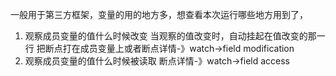 一般用于第三方框架，变量的用的地方多，想查看本次运行哪些地方用到了，

1. 观察成员变量的值什么时候改变
   当观察的值改变时，自动挂起在值改变的那一行
   把断点打在成员变量上或者断点详情-》watch->field modification
2. 观察成员变量的值什么时候被读取
   断点详情-》watch->field access   